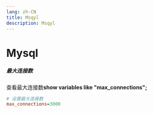 ```yaml
---
lang: zh-CN
title: Msqyl
description: Msqyl
---
```

# Mysql

##### 最大连接数
查看最大连接数**show variables like "max_connections";**

```ini
# 设置最大连接数
max_connections=3000
```